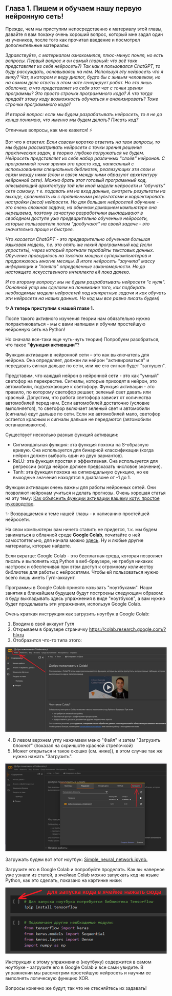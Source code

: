 ## Глава 1. Пишем и обучаем нашу первую нейронную сеть!

Прежде, чем мы приступим непосредственно к материалу этой главы, давайте я вам покажу очень хороший вопрос, который мне задал один из учеников, после того как прочитал введение и посмотрел дополнительные материалы:

*Здравствуйте, с материалом ознакомился, плюс-минус понял, но есть вопросы.
Первый вопрос и он самый главный: что всё таки представляет из себя нейросеть?) Так как я пользовался ChatGPT, то буду рассуждать, основываясь на нём. Используя эту нейросеть что я вижу? Чат, в котором я веду диалог, будто бы с живым человеком, но на самом деле ответы в этом чате генерирует робот. Но это лишь оболочка, а что представляет из себя этот чат с точки зрения программы? Это просто строчки программного кода? А что тогда придаёт этому коду возможность обучаться и анализировать? Тоже строчки программного кода?*

*И второй вопрос: если мы будем разрабатывать нейросеть, то я не до конца понимаю, что именно мы будем делать? Писать код?*

Отличные вопросы, как мне кажется! ⚡

Вот что я ответил: *Если совсем коротко ответить на твои вопросы, то мы будем рассматривать нейросети с точки зрения решения практических задач, в теорию глубоко погружаться не будем. Нейросеть представляет из себя набор различных "слоёв" нейронов. С программной точки зрения это просто код, написанный с использованием специальных библиотек, реализующих эти слои и связи между ними (слои и связи между ними образуют архитектуру нейронной сети). Можно брать этот готовый программный код, описывающий архитектуру той или иной модели нейросети и "обучать" сети самому, т е. подавать им на вход данные, смотреть результаты на выходе, сравнивать их с правильными результатами и корректировать настройки (веса) нейросети. Но для больших нейросетей обучение - это очень сложная задача, на обычном домашнем компьютере она нерешаема, поэтому зачастую разработчики выкладывают в свободном доступе уже предварительно обученные нейросети, которые пользователи потом "дообучают" на своей задаче - это значительно проще и быстрее.*

*Что касается ChatGPT - это предварительно обученная большая языковая модель, т.е. это опять же некий программный код (если упростить), через который прогнали терабайты текстовых данных. Обучение проводилось на тысячах мощных суперкомпьютеров и продолжалось многие месяцы. В итоге нейросеть "заучила" массу информации и "поняла" определенные закономерности. Но до настоящего искусственного интеллекта ей пока далеко.*

*И по второму вопросу: мы не будем разрабатывать нейросети "с нуля". Основной упор мы сделаем на понимание того, как подбирать необходимые модели нейросетей под конкретные задачи и как обучать эти нейросети на наших данных. Но код мы все равно писать будем)*

**✨ А теперь приступим к нашей главе 1.**

После такого активного изучения теории нам обязательно нужно попрактиковаться - мы с вами напишем и обучим простейшую нейронную сеть на Python!

Но сначала все-таки еще чуть-чуть теории) Попробуем разобраться, что такое **"функция активации"**?

Функция активации в нейронной сети – это как выключатель для нейрона. Она определяет, должен ли нейрон "активироваться" и передавать сигнал дальше по сети, или же его сигнал будет "заглушен".

Представим, что каждый нейрон в нейронной сети - это как "умный" светофор на перекрестке. Сигналы, которые приходят в нейрон, это автомобили, подъезжающие к светофору. Функция активации - это правило, по которому светофор решает, зеленый свет давать или красный. Допустим, что работа светофора зависит от количества автомобилей перед ним. Если автомобилей достаточно (условие выполняется), то светофор включает зеленый свет и автомобили (сигналы) едут дальше по сети. Если же автомобилей мало, светофор остается красным и сигналы дальше не передаются (автомобили останавливаются).

Существует несколько разных функций активации:

- Сигмоидальная функция: эта функция похожа на S-образную кривую. Она используется для бинарной классификации (когда нейрон должен выбрать один из двух вариантов).
- ReLU: эта функция простая и эффективная. Она используется для регрессии (когда нейрон должен предсказать числовое значение).
- Tanh: эта функция похожа на сигмоидальную функцию, но ее выходные значения находятся в диапазоне от -1 до 1.

Функции активации очень важны для работы нейронных сетей. Они позволяют нейронам учиться и делать прогнозы. Очень хорошая статья на эту тему: [Как объяснить функции активации вашему коту: простое руководство](https://habr.com/ru/companies/raft/articles/784964/).

✨ Возвращаемся к теме нашей главы - к написанию простейшей нейросети.

На свои компьютеры вам ничего ставить не придется, т.к. мы будем заниматься в облачной среде **Google Colab**, почитайте о ней самостоятельно, для начала можно [здесь](https://skilbox.ru/media/code/data_science_dostupnyy_kazhdomu/). Ну и любые другие материалы, которые найдете. 

Если вкратце: Google Colab - это бесплатная среда, которая позволяет писать и выполнять код Python в веб-браузере, не требуя никаких настроек и обеспечивая при этом доступ к огромному количеству библиотек для работы с нейросетями. Чтобы ей пользоваться нужно всего лишь иметь Гугл-аккаунт.

Программы в Google Colab принято называть "ноутбуками". Наши занятия в ближайшем будущем будут построены следующим образом: я буду выкладывать здесь упражнения в виде "ноутбуков", а вам нужно будет проделывать эти упражнения, используя Google Colab.

Очень краткая инструкция как загрузить ноутбук в Google Colab:

1. Входим в свой аккаунт Гугл
2. Открываем в браузере страничку https://colab.research.google.com/?hl=ru
3. Отобразится что-то типа этого:

![](media/open_notebook1.jpg)

4. В левом верхнем углу нажимаем меню "Файл" и затем "Загрузить блокнот" (показал на скриншоте красной стрелочкой)
5. Может открыться и такое окошко (см. ниже)), в этом случае так же нужно нажать "Загрузить".

![](media/open_notebook2.jpg)

Загружать будем вот этот ноутбук: [Simple_neural_network.ipynb.](notebooks/Simple_neural_network.ipynb)

Загрузите его в Google Colab и попробуйте проделать. Как вы наверное уже узнали из статей, в ячейках Colab можно запускать код на языке Python, как это сделать, показано на картинке ниже:

![](media/run_code.png)

Инструкция к этому упражнению (ноутбуку) содержится в самом ноутбуке - загрузите его в Google Colab и все сами увидите. В упражнении мы рассмотрим простейшую нейросеть и научим ее выполнять логическую функцию XOR.

Вопросы конечно же будут, так что не стесняйтесь их задавать!

